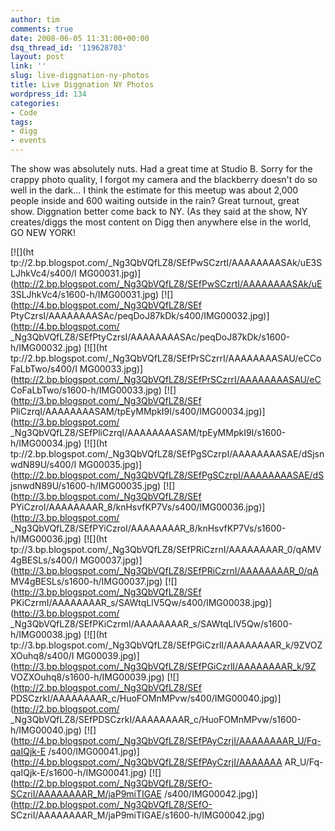 ```yaml
---
author: tim
comments: true
date: 2008-06-05 11:31:00+00:00
dsq_thread_id: '119628703'
layout: post
link: ''
slug: live-diggnation-ny-photos
title: Live Diggnation NY Photos
wordpress_id: 134
categories:
- Code
tags:
- digg
- events
---
```


The show was absolutely nuts. Had a great time at Studio B. Sorry for the
crappy photo quality, I forgot my camera and the blackberry doesn't do so well
in the dark... I think the estimate for this meetup was about 2,000 people
inside and 600 waiting outside in the rain? Great turnout, great show.
Diggnation better come back to NY. (As they said at the show, NY creates/diggs
the most content on Digg then anywhere else in the world, GO NEW YORK! 

[![](ht
tp://2.bp.blogspot.com/_Ng3QbVQfLZ8/SEfPwSCzrtI/AAAAAAAASAk/uE3SLJhkVc4/s400/I
MG00031.jpg)](http://2.bp.blogspot.com/_Ng3QbVQfLZ8/SEfPwSCzrtI/AAAAAAAASAk/uE
3SLJhkVc4/s1600-h/IMG00031.jpg) [![](http://4.bp.blogspot.com/_Ng3QbVQfLZ8/SEf
PtyCzrsI/AAAAAAAASAc/peqDoJ87kDk/s400/IMG00032.jpg)](http://4.bp.blogspot.com/
_Ng3QbVQfLZ8/SEfPtyCzrsI/AAAAAAAASAc/peqDoJ87kDk/s1600-h/IMG00032.jpg) [![](ht
tp://2.bp.blogspot.com/_Ng3QbVQfLZ8/SEfPrSCzrrI/AAAAAAAASAU/eCCoFaLbTwo/s400/I
MG00033.jpg)](http://2.bp.blogspot.com/_Ng3QbVQfLZ8/SEfPrSCzrrI/AAAAAAAASAU/eC
CoFaLbTwo/s1600-h/IMG00033.jpg) [![](http://3.bp.blogspot.com/_Ng3QbVQfLZ8/SEf
PliCzrqI/AAAAAAAASAM/tpEyMMpkI9I/s400/IMG00034.jpg)](http://3.bp.blogspot.com/
_Ng3QbVQfLZ8/SEfPliCzrqI/AAAAAAAASAM/tpEyMMpkI9I/s1600-h/IMG00034.jpg) [![](ht
tp://2.bp.blogspot.com/_Ng3QbVQfLZ8/SEfPgSCzrpI/AAAAAAAASAE/dSjsnwdN89U/s400/I
MG00035.jpg)](http://2.bp.blogspot.com/_Ng3QbVQfLZ8/SEfPgSCzrpI/AAAAAAAASAE/dS
jsnwdN89U/s1600-h/IMG00035.jpg) [![](http://3.bp.blogspot.com/_Ng3QbVQfLZ8/SEf
PYiCzroI/AAAAAAAAR_8/knHsvfKP7Vs/s400/IMG00036.jpg)](http://3.bp.blogspot.com/
_Ng3QbVQfLZ8/SEfPYiCzroI/AAAAAAAAR_8/knHsvfKP7Vs/s1600-h/IMG00036.jpg) [![](ht
tp://3.bp.blogspot.com/_Ng3QbVQfLZ8/SEfPRiCzrnI/AAAAAAAAR_0/qAMV4gBESLs/s400/I
MG00037.jpg)](http://3.bp.blogspot.com/_Ng3QbVQfLZ8/SEfPRiCzrnI/AAAAAAAAR_0/qA
MV4gBESLs/s1600-h/IMG00037.jpg) [![](http://3.bp.blogspot.com/_Ng3QbVQfLZ8/SEf
PKiCzrmI/AAAAAAAAR_s/SAWtqLlV5Qw/s400/IMG00038.jpg)](http://3.bp.blogspot.com/
_Ng3QbVQfLZ8/SEfPKiCzrmI/AAAAAAAAR_s/SAWtqLlV5Qw/s1600-h/IMG00038.jpg) [![](ht
tp://3.bp.blogspot.com/_Ng3QbVQfLZ8/SEfPGiCzrlI/AAAAAAAAR_k/9ZVOZXOuhq8/s400/I
MG00039.jpg)](http://3.bp.blogspot.com/_Ng3QbVQfLZ8/SEfPGiCzrlI/AAAAAAAAR_k/9Z
VOZXOuhq8/s1600-h/IMG00039.jpg) [![](http://2.bp.blogspot.com/_Ng3QbVQfLZ8/SEf
PDSCzrkI/AAAAAAAAR_c/HuoFOMnMPvw/s400/IMG00040.jpg)](http://2.bp.blogspot.com/
_Ng3QbVQfLZ8/SEfPDSCzrkI/AAAAAAAAR_c/HuoFOMnMPvw/s1600-h/IMG00040.jpg)
[![](http://4.bp.blogspot.com/_Ng3QbVQfLZ8/SEfPAyCzrjI/AAAAAAAAR_U/Fq-qaIQjk-E
/s400/IMG00041.jpg)](http://4.bp.blogspot.com/_Ng3QbVQfLZ8/SEfPAyCzrjI/AAAAAAA
AR_U/Fq-qaIQjk-E/s1600-h/IMG00041.jpg)
[![](http://2.bp.blogspot.com/_Ng3QbVQfLZ8/SEfO-SCzriI/AAAAAAAAR_M/jaP9miTIGAE
/s400/IMG00042.jpg)](http://2.bp.blogspot.com/_Ng3QbVQfLZ8/SEfO-
SCzriI/AAAAAAAAR_M/jaP9miTIGAE/s1600-h/IMG00042.jpg)